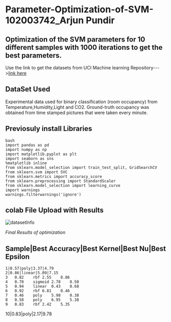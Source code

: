 # Parameter-Optimization-of-SVM-102003742_Arjun Pundir
## Optimization of the SVM parameters for 10 different samples with 1000 iterations to get the best parameters.

Use the link to get the datasets from UCI Machine learning Repository--->[link here](https://archive.ics.uci.edu/ml/datasets/Occupancy+Detection+)

## DataSet Used
Experimental data used for binary classification (room occupancy) from Temperature,Humidity,Light and CO2. Ground-truth occupancy was obtained from time stamped pictures that were taken every minute.

## Previosuly install Libraries 
```
bash
import pandas as pd
import numpy as np
import matplotlib.pyplot as plt
import seaborn as sns
%matplotlib inline
from sklearn.model_selection import train_test_split, GridSearchCV
from sklearn.svm import SVC
from sklearn.metrics import accuracy_score
from sklearn.preprocessing import StandardScaler
from sklearn.model_selection import learning_curve
import warnings
warnings.filterwarnings('ignore')
```

## colab File Upload with Results

![datasetInfo](https://user-images.githubusercontent.com/72138112/233052550-a3adf737-2f53-4e16-8e05-fa5e99df133d.jpg)

_Final Results of optimization_

Sample|Best Accuracy|Best Kernel|Best Nu|Best Epsilon
---------------------------------------------------------
	1|0.57|poly|3.37|4.79
	2|0.86|linear|5.09|7.15
	3	0.82	rbf	2.55	8.86
	4	0.78	sigmoid	2.78	8.50
	5	0.94	linear	0.43	0.68
	6	0.92	rbf	6.81	0.46
	7	0.46	poly	5.98	0.38
	8	0.58	poly	6.95	5.38
	9	0.83	rbf	2.42	5.35
  10|0.83|poly|2.17|9.78





